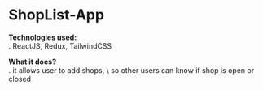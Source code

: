 # ShopList-App

**Technologies used:**\
. ReactJS, Redux, TailwindCSS 

**What it does?**\
. it allows user to add shops, \ 
  so other users can know if shop is open or closed

